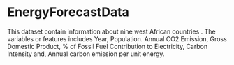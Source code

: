 # EnergyForecastData
This dataset contain information about nine west African countries . The variables or features includes Year, Population. Annual CO2 Emission, Gross Domestic Product, % of Fossil Fuel Contribution to Electricity, Carbon Intensity and, Annual carbon emission per unit energy.
